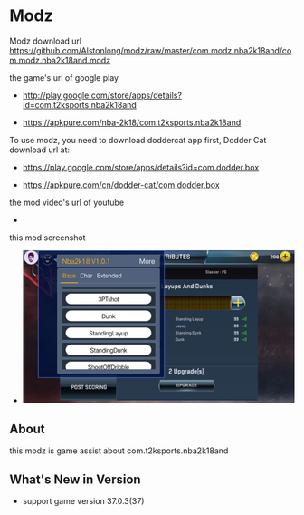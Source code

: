# Modz

Modz download url https://github.com/Alstonlong/modz/raw/master/com.modz.nba2k18and/com.modz.nba2k18and.modz

the game's url of google play 

* http://play.google.com/store/apps/details?id=com.t2ksports.nba2k18and

* https://apkpure.com/nba-2k18/com.t2ksports.nba2k18and

To use modz, you need to download doddercat app first, Dodder Cat download url at:

* https://play.google.com/store/apps/details?id=com.dodder.box

* https://apkpure.com/cn/dodder-cat/com.dodder.box
            		  
the mod video's url of youtube

*

this mod screenshot

* ![](https://github.com/Alstonlong/modz/blob/master/com.modz.nba2k18and/screenshot/modz.jpg)


## About

this modz is game assist about com.t2ksports.nba2k18and

## What's New in Version

* support game version 37.0.3(37) 
